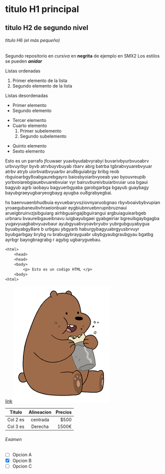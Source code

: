 # titulo H1 principal

## titulo H2 de segundo nivel

###### titulo H6 (el más pequeño)

Segundo repositorio en _cursiva_ en __negrita__ de ejemplo en SMX2
Los estilos se pueden **_anidar_**

Listas ordenadas
1. Primer elemento de la lista
2. Segundo elemento de la lista

Listas desordenadas

* Primer elemento
* Segundo elemento
- Tercer elemento
- Cuarto elemento
    1. Primer subelemento
    2. Segundo subelemento
+ Quinto elemento
+ Sexto elemento

Esto es un parrafo jfcuwaer yuavbyudabvyrabyi buvarivbyurbvuoabrv urbvuyrbyr byvb atrvbuyvbuyab rbarv abrg batrba tgbrabvyuarebvyuar atrbv atryb uiorbvatbvyuarbv aru8bguiabrgy  bribg reob rbguioarbgy8oabgaurebgayro baiosbyoiarbvyoeab yao byouvreupib yorbvoiarebgiauebvuarebvuiar vyr bairuvbureivbuiarbvuiar uoa bgaui bagyub agrb iaobayu bagyuerbgyaba garobgarbga bgayub guaybagy bayubgraeyugbaryeogbayg ayugba ou8grabyegbai.

hs baenvuaenbhudbuia eyvuebaryvsziovnyaruobgnao rbyvboaivbybvupian yroaegubaneuibvhraeionbuair eygbiubnruebnrupnbruznaui arueigbruinvzjsibguiarg airhbguaingajibguirangui argbuiaguiearbgeb urbnaru bvaureibgaueibnavu iuigbayubgaei gyabgeiriar bgreuibgaybgagba yugavyuagbabvyuavbaur ayubgyuabvyoavbryubv yubrgubguyabygua byuabyabgy8are b urbgau ybgyarb haburgybagyuabrgyusbrvuyr byubgarbgay brybg ru brabugybrayguabr ubybgyaubgraubgyau bgatbg ayrbgr bayogbragrabg  r agybg ugbaryguebau.

```
<html>
    <head>
    <head>
    <body>
        <p> Esto es un codigo HTML </p>
    <body>
<html>
```
[link](https://code.visualstudio.com/docs/?dv=win "Enlace a Visual Studio")
![Oso Kebab](https://github.com/ivdemo/repositorio2/blob/main/35d5bb0b8359f719f7d69bcbe4229e70.png "Titulo opcional")

|Titulo |Alineacion | Precios|
|----------|:----------:|--------:|
|Col 2 es|centrada|$500|
|Col 3 es|Derecha|1500€|

###### Examen

-[ ] Opcion A
-[X] Opcion B
-[ ] Opcion C
